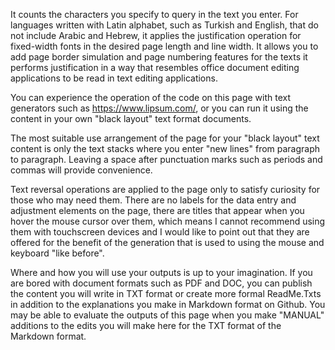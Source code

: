 It counts the characters you specify to query in the text you enter. For languages written with Latin alphabet, such as Turkish and English, that do not include Arabic and Hebrew, it applies the justification operation for fixed-width fonts in the desired page length and line width. It allows you to add page border simulation and page numbering features for the texts it performs justification in a way that resembles office document editing applications to be read in text editing applications.

You can experience the operation of the code on this page with text generators such as https://www.lipsum.com/, or you can run it using the content in your own "black layout" text format documents.

The most suitable use arrangement of the page for your "black layout" text content is only the text stacks where you enter "new lines" from paragraph to paragraph. Leaving a space after punctuation marks such as periods and commas will provide convenience.

Text reversal operations are applied to the page only to satisfy curiosity for those who may need them. There are no labels for the data entry and adjustment elements on the page, there are titles that appear when you hover the mouse cursor over them, which means I cannot recommend using them with touchscreen devices and I would like to point out that they are offered for the benefit of the generation that is used to using the mouse and keyboard "like before".

Where and how you will use your outputs is up to your imagination. If you are bored with document formats such as PDF and DOC, you can publish the content you will write in TXT format or create more formal ReadMe.Txts in addition to the explanations you make in Markdown format on Github. You may be able to evaluate the outputs of this page when you make "MANUAL" additions to the edits you will make here for the TXT format of the Markdown format.